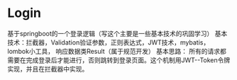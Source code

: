 # Login
基于springboot的一个登录逻辑（写这个主要是一些基本技术的巩固学习）
基本技术：拦截器，Validation验证参数，正则表达式，JWT技术，mybatis，lombok小工具， 响应数据类Result（属于规范开发）
基本思路： 
    所有的请求都需要在完成登录后才能进行，否则跳转到登录页面。这个机制用JWT--Token令牌实现，并且在拦截器中实现。

